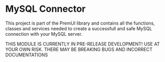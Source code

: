 # MySQL Connector

This project is part of the PremUI library and contains all the functions, classes and services needed to create a successfull and safe MySQL connection with your MySQL server. 

THIS MODULE IS CURRENTLY IN PRE-RELEASE DEVELOPMENT! USE AT YOUR OWN RISK. THERE MAY BE BREAKING BUGS AND INCORRECT DOCUMENTATIONS
